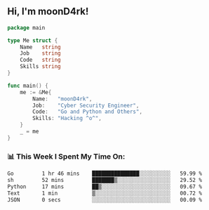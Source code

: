 <h2> Hi, I'm moonD4rk!</h2>

```go
package main

type Me struct {
	Name   string
	Job    string
	Code   string
	Skills string
}

func main() {
	me := &Me{
		Name:   "moonD4rk",
		Job:    "Cyber Security Engineer",
		Code:   "Go and Python and Others",
		Skills: "Hacking ^o^",
	}
	_ = me
}
```

<h3>📊 This Week I Spent My Time On:</h3>
<!-- <img align='right' src="https://github-readme-stats.vercel.app/api?username=moond4rk&show_icons=true&theme=radical", width="300" height="150"> -->

<!--START_SECTION:waka-->

```txt
Go         1 hr 46 mins    ███████████████░░░░░░░░░░   59.99 %
sh         52 mins         ███████▒░░░░░░░░░░░░░░░░░   29.52 %
Python     17 mins         ██▒░░░░░░░░░░░░░░░░░░░░░░   09.67 %
Text       1 min           ▒░░░░░░░░░░░░░░░░░░░░░░░░   00.72 %
JSON       0 secs          ░░░░░░░░░░░░░░░░░░░░░░░░░   00.09 %
```

<!--END_SECTION:waka-->

